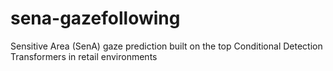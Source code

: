 # sena-gazefollowing
Sensitive Area (SenA) gaze prediction built on the top Conditional Detection Transformers in retail environments
